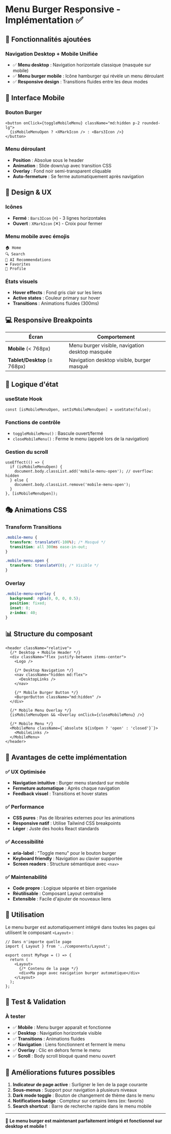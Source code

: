 # Menu Burger Responsive - Implémentation ✅

## 🍔 **Fonctionnalités ajoutées**

### **Navigation Desktop + Mobile Unifiée**

- ✅ **Menu desktop** : Navigation horizontale classique (masquée sur mobile)
- ✅ **Menu burger mobile** : Icône hamburger qui révèle un menu déroulant
- ✅ **Responsive design** : Transitions fluides entre les deux modes

## 📱 **Interface Mobile**

### **Bouton Burger**

```tsx
<button onClick={toggleMobileMenu} className="md:hidden p-2 rounded-lg">
  {isMobileMenuOpen ? <XMarkIcon /> : <Bars3Icon />}
</button>
```

### **Menu déroulant**

- **Position** : Absolue sous le header
- **Animation** : Slide down/up avec transition CSS
- **Overlay** : Fond noir semi-transparent cliquable
- **Auto-fermeture** : Se ferme automatiquement après navigation

## 🎨 **Design & UX**

### **Icônes**

- **Fermé** : `Bars3Icon` (≡) - 3 lignes horizontales
- **Ouvert** : `XMarkIcon` (✕) - Croix pour fermer

### **Menu mobile avec émojis**

```
🏠 Home
🔍 Search
🤖 AI Recommendations
❤️ Favorites
👤 Profile
```

### **États visuels**

- **Hover effects** : Fond gris clair sur les liens
- **Active states** : Couleur primary sur hover
- **Transitions** : Animations fluides (300ms)

## 💻 **Responsive Breakpoints**

| Écran                        | Comportement                                    |
| ---------------------------- | ----------------------------------------------- |
| **Mobile** (< 768px)         | Menu burger visible, navigation desktop masquée |
| **Tablet/Desktop** (≥ 768px) | Navigation desktop visible, burger masqué       |

## 🔧 **Logique d'état**

### **useState Hook**

```tsx
const [isMobileMenuOpen, setIsMobileMenuOpen] = useState(false);
```

### **Fonctions de contrôle**

- `toggleMobileMenu()` : Bascule ouvert/fermé
- `closeMobileMenu()` : Ferme le menu (appelé lors de la navigation)

### **Gestion du scroll**

```tsx
useEffect(() => {
  if (isMobileMenuOpen) {
    document.body.classList.add('mobile-menu-open'); // overflow: hidden
  } else {
    document.body.classList.remove('mobile-menu-open');
  }
}, [isMobileMenuOpen]);
```

## 🎭 **Animations CSS**

### **Transform Transitions**

```css
.mobile-menu {
  transform: translateY(-100%); /* Masqué */
  transition: all 300ms ease-in-out;
}

.mobile-menu.open {
  transform: translateY(0); /* Visible */
}
```

### **Overlay**

```css
.mobile-menu-overlay {
  background: rgba(0, 0, 0, 0.5);
  position: fixed;
  inset: 0;
  z-index: 40;
}
```

## 📊 **Structure du composant**

```tsx
<header className="relative">
  {/* Desktop + Mobile Header */}
  <div className="flex justify-between items-center">
    <Logo />

    {/* Desktop Navigation */}
    <nav className="hidden md:flex">
      <DesktopLinks />
    </nav>

    {/* Mobile Burger Button */}
    <BurgerButton className="md:hidden" />
  </div>

  {/* Mobile Menu Overlay */}
  {isMobileMenuOpen && <Overlay onClick={closeMobileMenu} />}

  {/* Mobile Menu */}
  <MobileMenu className={`absolute ${isOpen ? 'open' : 'closed'}`}>
    <MobileLinks />
  </MobileMenu>
</header>
```

## 🚀 **Avantages de cette implémentation**

### ✅ **UX Optimisée**

- **Navigation intuitive** : Burger menu standard sur mobile
- **Fermeture automatique** : Après chaque navigation
- **Feedback visuel** : Transitions et hover states

### ✅ **Performance**

- **CSS pures** : Pas de librairies externes pour les animations
- **Responsive natif** : Utilise Tailwind CSS breakpoints
- **Léger** : Juste des hooks React standards

### ✅ **Accessibilité**

- **aria-label** : "Toggle menu" pour le bouton burger
- **Keyboard friendly** : Navigation au clavier supportée
- **Screen readers** : Structure sémantique avec `<nav>`

### ✅ **Maintenabilité**

- **Code propre** : Logique séparée et bien organisée
- **Réutilisable** : Composant Layout centralisé
- **Extensible** : Facile d'ajouter de nouveaux liens

## 🎯 **Utilisation**

Le menu burger est automatiquement intégré dans toutes les pages qui utilisent le composant `<Layout>` :

```tsx
// Dans n'importe quelle page
import { Layout } from '../components/Layout';

export const MyPage = () => {
  return (
    <Layout>
      {/* Contenu de la page */}
      <div>Ma page avec navigation burger automatique</div>
    </Layout>
  );
};
```

## 📱 **Test & Validation**

### **À tester**

- ✅ **Mobile** : Menu burger apparaît et fonctionne
- ✅ **Desktop** : Navigation horizontale visible
- ✅ **Transitions** : Animations fluides
- ✅ **Navigation** : Liens fonctionnent et ferment le menu
- ✅ **Overlay** : Clic en dehors ferme le menu
- ✅ **Scroll** : Body scroll bloqué quand menu ouvert

## 🔮 **Améliorations futures possibles**

1. **Indicateur de page active** : Surligner le lien de la page courante
2. **Sous-menus** : Support pour navigation à plusieurs niveaux
3. **Dark mode toggle** : Bouton de changement de thème dans le menu
4. **Notifications badge** : Compteur sur certains liens (ex: favoris)
5. **Search shortcut** : Barre de recherche rapide dans le menu mobile

---

🎉 **Le menu burger est maintenant parfaitement intégré et fonctionnel sur desktop et mobile !**
